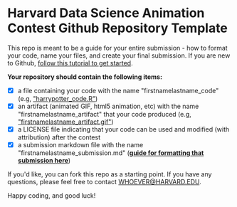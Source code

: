 # Harvard Data Science Animation Contest Github Repository Template

This repo is meant to be a guide for your entire submission - how to format your code, name your files, and create your final submission. If you are new to Github, [follow this tutorial to get started](https://guides.github.com/activities/hello-world/).

**Your repository should contain the following items:**
- [x] a file containing your code with the name "firstnamelastname_code" (e.g, ["harrypotter_code.R"](CodeExamples/harrypotter_code.R))
- [x] an artifact (animated GIF, html5 animation, etc) with the name "firstnamelastname_artifact" that your code produced (e.g, ["firstnamelastname_artifact.gif"](ArtifactExamples/firstnamelastname_artifact.gif))
- [x] a LICENSE file indicating that your code can be used and modified (with attribution) after the contest
- [x] a submission markdown file with the name "firstnamelastname_submission.md" (**[guide for formatting that submission here](SubmissionTemplate.md)**)

If you'd like, you can fork this repo as a starting point. If you have any questions, please feel free to contact WHOEVER@HARVARD.EDU.

Happy coding, and good luck!
